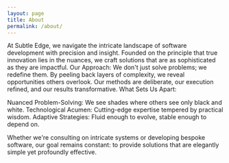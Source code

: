 ```yaml
---
layout: page
title: About
permalink: /about/
---
```


At Subtle Edge, we navigate the intricate landscape of software development with precision and insight. Founded on the principle that true innovation lies in the nuances, we craft solutions that are as sophisticated as they are impactful.
Our Approach:
We don't just solve problems; we redefine them. By peeling back layers of complexity, we reveal opportunities others overlook. Our methods are deliberate, our execution refined, and our results transformative.
What Sets Us Apart:

Nuanced Problem-Solving: We see shades where others see only black and white.
Technological Acumen: Cutting-edge expertise tempered by practical wisdom.
Adaptive Strategies: Fluid enough to evolve, stable enough to depend on.

Whether we're consulting on intricate systems or developing bespoke software, our goal remains constant: to provide solutions that are elegantly simple yet profoundly effective.
